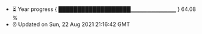 - ⏳ Year progress { ███████████████████▁▁▁▁▁▁▁▁▁▁▁ } 64.08 %
- ⏰ Updated on Sun, 22 Aug 2021 21:16:42 GMT

